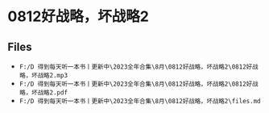 # 0812好战略，坏战略2

## Files

- `F:/D 得到每天听一本书丨更新中\2023全年合集\8月\0812好战略，坏战略2\0812好战略，坏战略2.mp3`
- `F:/D 得到每天听一本书丨更新中\2023全年合集\8月\0812好战略，坏战略2\0812好战略，坏战略2.pdf`
- `F:/D 得到每天听一本书丨更新中\2023全年合集\8月\0812好战略，坏战略2\files.md`
